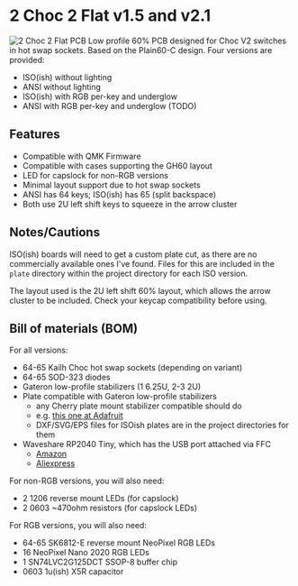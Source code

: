 # 2 Choc 2 Flat v1.5 and v2.1

![2 Choc 2 Flat PCB](https://github.com/seancaulfield/2choc2flat/)
Low profile 60% PCB designed for Choc V2 switches in hot swap sockets. Based on the Plain60-C design. Four versions are provided:

* ISO(ish) without lighting
* ANSI without lighting
* ISO(ish) with RGB per-key and underglow
* ANSI with RGB per-key and underglow (TODO)

## Features

- Compatible with QMK Firmware
- Compatible with cases supporting the GH60 layout
- LED for capslock for non-RGB versions
- Minimal layout support due to hot swap sockets
- ANSI has 64 keys; ISO(ish) has 65 (split backspace)
- Both use 2U left shift keys to squeeze in the arrow cluster

## Notes/Cautions

ISO(ish) boards will need to get a custom plate cut, as there are no
commercially available ones I've found. Files for this are included in the
`plate` directory within the project directory for each ISO version.

The layout used is the 2U left shift 60% layout, which allows the arrow cluster
to be included. Check your keycap compatibility before using.

## Bill of materials (BOM)

For all versions:

* 64-65 Kailh Choc hot swap sockets (depending on variant)
* 64-65 SOD-323 diodes
* Gateron low-profile stabilizers (1 6.25U, 2-3 2U)
* Plate compatible with Gateron low-profile stabilizers
  * any Cherry plate mount stabilizer compatible should do
  * e.g. [this one at Adafruit](https://www.adafruit.com/product/5133)
  * DXF/SVG/EPS files for ISOish plates are in the project directories for them
* Waveshare RP2040 Tiny, which has the USB port attached via FFC
  * [Amazon](https://www.amazon.com/dp/B0C4FC84V9)
  * [Aliexpress](https://www.aliexpress.us/item/3256806201372671.html)

For non-RGB versions, you will also need:

* 2 1206 reverse mount LEDs (for capslock)
* 2 0603 ~470ohm resistors (for capslock LEDs)

For RGB versions, you will also need:

* 64-65 SK6812-E reverse mount NeoPixel RGB LEDs
* 16 NeoPixel Nano 2020 RGB LEDs
* 1 SN74LVC2G125DCT SSOP-8 buffer chip
* 0603 1u(ish) X5R capacitor
